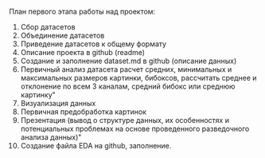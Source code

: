 План первого этапа работы над проектом:
1. Сбор датасетов
2. Объединение датасетов
3. Приведение датасетов к общему формату
4. Описание проекта в github (readme)
5. Создание и заполнение dataset.md в github (описание данных)
6. Первичный анализ датасета расчет средних, минимальных и максимальных размеров картинки, бибоксов, рассчитать среднее и отклонение по всем 3 каналам, средний бибокс или среднюю картинку"
7. Визуализация данных
8. Первичная предобработка картинок
9. Презентация (вывод о структуре данных, их особенностях и потенциальных проблемах на основе проведенного разведочного анализа данных)"
10. Создание файла EDA на github, заполнение.
